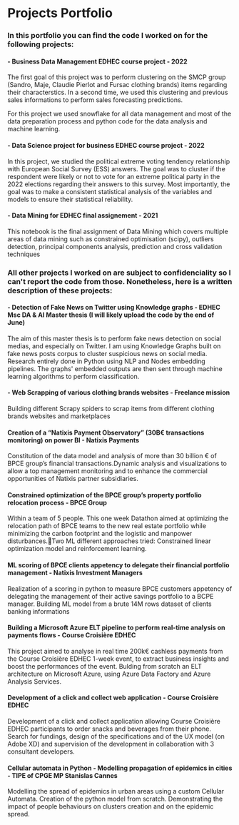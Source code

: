 # Projects Portfolio

### In this portfolio you can find the code I worked on for the following projects:


#### - Business Data Management EDHEC course project - 2022

The first goal of this project was to perform clustering on the SMCP group (Sandro, Maje, Claudie Pierlot and Fursac clothing brands) items regarding their characterstics. In a second time, we used this clustering and previous sales informations to perform sales forecasting predictions.

For this project we used snowflake for all data management and most of the data preparation process and python code for the data analysis and machine learning.



#### - Data Science project for business EDHEC course project - 2022

In this project, we studied the political extreme voting tendency relationship with European Social Survey (ESS) answers. The goal was to cluster if the respondent were likely or not to vote for an extreme political party in the 2022 elections regarding their answers to this survey. Most importantly, the goal was to make a consistent statistical analysis of the variables and models to ensure their statistical reliability.


#### - Data Mining for EDHEC final assignement - 2021

This notebook is the final assignment of Data Mining which covers multiple areas of data mining such as constrained optimisation (scipy), outliers detection, principal components analysis, prediction and cross validation techniques


### All other projects I worked on are subject to confidenciality so I can't report the code from those. Nonetheless, here is a written description of these projects: 


#### - Detection of Fake News on Twitter using Knowledge graphs - EDHEC Msc DA & AI Master thesis (I will likely upload the code by the end of June)
The aim of this master thesis is to perform fake news detection on social medias, and especially on Twitter. 
I am using Knowledge Graphs built on fake news posts corpus to cluster suspicious news on social media. Research entirely done in Python using NLP and Nodes embedding pipelines. The graphs' embedded outputs are then sent through machine learning algorithms to perform classification. 


#### - Web Scrapping of various clothing brands websites - Freelance mission
Building different Scrapy spiders to scrap items from different clothing brands websites and marketplaces

#### Creation of a “Natixis Payment Observatory” (30B€ transactions monitoring) on power BI - Natixis Payments 
Constitution of the data model and analysis of more than 30 billion € of BPCE group’s financial transactions.Dynamic analysis and visualizations to allow a top management monitoring and to enhance the commercial opportunities of Natixis partner subsidiaries.

#### Constrained optimization of the BPCE group’s property portfolio relocation process - BPCE Group
Within a team of 5 people. This one week Datathon aimed at optimizing the relocation path of BPCE teams to the new real estate portfolio while minimizing the carbon footprint and the logistic and manpower disturbances.Two ML different approaches tried: Constrained linear optimization model and reinforcement learning.

#### ML scoring of BPCE clients appetency to delegate their financial portfolio management - Natixis Investment Managers 
Realization of a scoring in python to measure BPCE customers appetency of delegating the management of their active savings portfolio to a BCPE manager.
Building ML model from a brute 14M rows dataset of clients banking informations

####  Building a Microsoft Azure ELT pipeline to perform real-time analysis on payments flows - Course Croisière EDHEC 

This project aimed to analyse in real time 200k€ cashless payments from the Course Croisière EDHEC 1-week event, to extract business insights and boost the performances of the event.
Bulding from scratch an ELT architecture on Microsoft Azure, using Azure Data Factory and Azure Analysis Services.

#### Development of a click and collect web application - Course Croisière EDHEC

Development of a click and collect application allowing Course Croisière EDHEC participants to order snacks and beverages from their phone. 
Search for fundings, design of the specifications and of the UX model (on Adobe XD) and supervision of the development in collaboration with 3 consultant developers.

#### Cellular automata in Python - Modelling propagation of epidemics in cities - TIPE of CPGE MP Stanislas Cannes 

Modelling the spread of epidemics in urban areas using a custom Cellular Automata. Creation of the python model  from scratch. Demonstrating the impact of people behaviours on clusters creation and on the epidemic spread.

